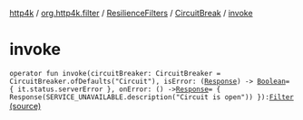 [http4k](../../../index.md) / [org.http4k.filter](../../index.md) / [ResilienceFilters](../index.md) / [CircuitBreak](index.md) / [invoke](./invoke.md)

# invoke

`operator fun invoke(circuitBreaker: CircuitBreaker = CircuitBreaker.ofDefaults("Circuit"), isError: (`[`Response`](../../../org.http4k.core/-response/index.md)`) -> `[`Boolean`](https://kotlinlang.org/api/latest/jvm/stdlib/kotlin/-boolean/index.html)` = { it.status.serverError }, onError: () -> `[`Response`](../../../org.http4k.core/-response/index.md)` = { Response(SERVICE_UNAVAILABLE.description("Circuit is open")) }): `[`Filter`](../../../org.http4k.core/-filter/index.md) [(source)](https://github.com/http4k/http4k/blob/master/http4k-resilience4j/src/main/kotlin/org/http4k/filter/ResilienceFilters.kt#L26)